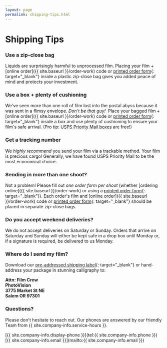 ```yaml
---
layout: page
permalink: shipping-tips.html
---
```


# Shipping Tips

### Use a zip-close bag
Liquids are surprisingly harmful to unprocessed film. Placing your film + [online order]({{ site.baseurl }}/order-work) code or [printed order form]({{site.baseurl}}/images/PhotoVision-Film-Order-Form.pdf){: target="_blank"} inside a plastic zip-close bag gives you added peace of mind and protects your investment.

### Use a box + plenty of cushioning
We've seen more than one roll of film lost into the postal abyss because it was sent in a flimsy envelope. *Don't be that guy!* &nbsp;Place your bagged film + [online order]({{ site.baseurl }}/order-work) code or [printed order form]({{site.baseurl}}/images/PhotoVision-Film-Order-Form.pdf){: target="_blank"} inside a box and use plenty of cushioning to ensure your film's safe arrival. (Pro tip: [USPS Priority Mail boxes](http://store.usps.com/store/results/free-shipping-supplies/shipping-supplies/_/N-alnx4jZ7d0v8v) are free!)

### Get a tracking number
We _highly recommend_ you send your film via a trackable method. Your film is precious cargo! Generally, we have found USPS Priority Mail to be the most economical choice. 

### Sending in more than one shoot?
Not a problem! Please fill out *one order form per shoot* (whether [ordering online]({{ site.baseurl }}/order-work) or using a [printed order form]({{site.baseurl}}/images/PhotoVision-Film-Order-Form.pdf){: target="_blank"}). Each order's film and [online order]({{ site.baseurl }}/order-work) code or [printed order form]({{site.baseurl}}/images/PhotoVision-Film-Order-Form.pdf){: target="_blank"} should be placed in separate zip-close bags.

### Do you accept weekend deliveries?
We do not accept deliveries on Saturday or Sunday. Orders that arrive on Saturday and Sunday will either be kept safe in a drop box until Monday or, if a signature is required, be delivered to us Monday.

### Where do I send my film?
Download our [pre-addressed shipping label]({{site.baseurl}}/images/PhotoVision+Mailing+Label.pdf){: target="_blank"} or hand-address your package in stunning calligraphy to:  

**Attn: Film Crew**  
**PhotoVision**  
**3775 Market St NE**  
**Salem OR 97301**

### Questions?
Please don't hesitate to reach out. Our phones are answered by our friendly Team from {{ site.company-info.service-hours }}.

[{{ site.company-info.display-phone }}](tel:{{ site.company-info.phone }})  
[{{ site.company-info.email }}](mailto:{{ site.company-info.email }})

